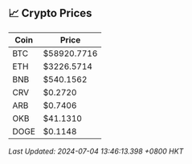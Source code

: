 ## 📈 Crypto Prices

| Coin | Price |
| ---- | ----- |
| BTC | $58920.7716 |
| ETH | $3226.5714 |
| BNB | $540.1562 |
| CRV | $0.2720 |
| ARB | $0.7406 |
| OKB | $41.1310 |
| DOGE | $0.1148 |

_Last Updated: 2024-07-04 13:46:13.398 +0800 HKT_